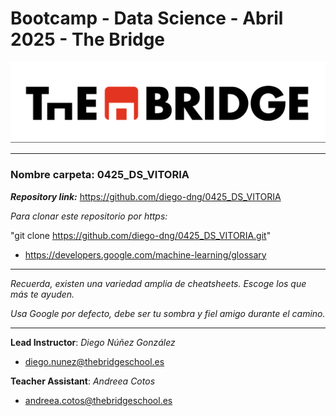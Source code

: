 # Bootcamp - Data Science - Abril 2025 - The Bridge


![The Bridge](./1-Fundamentals/Git/img/TheBridge_logo.png)

----------

### **Nombre carpeta**: 0425_DS_VITORIA

***Repository link:*** https://github.com/diego-dng/0425_DS_VITORIA

*Para clonar este repositorio por https:*

"git clone https://github.com/diego-dng/0425_DS_VITORIA.git"

- https://developers.google.com/machine-learning/glossary


---------

*Recuerda, existen una variedad amplia de cheatsheets. Escoge los que más te ayuden.*

*Usa Google por defecto, debe ser tu sombra y fiel amigo durante el camino.*

---------

**Lead Instructor**: *Diego Núñez González*

- diego.nunez@thebridgeschool.es

**Teacher Assistant**: *Andreea Cotos*

- andreea.cotos@thebridgeschool.es
